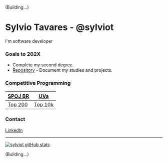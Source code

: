 (Building...)
# Sylvio Tavares - @sylviot
I'm software developer

### Goals to 202X
* Complete my second degree.
* [Repository](https://github.com/sylviot/study-week-in-202x) - Document my studies and projects.

### Competitive Programming
|[SPOJ BR](https://br.spoj.com/users/sylviot)|[UVa](https://uhunt.onlinejudge.org/id/115319)|
|----|---|
|[Top 200](https://br.spoj.com/ranks2/?start=175)|[Top 10k](https://onlinejudge.org/index.php?option=com_onlinejudge&Itemid=20&page=show_authorsrank&limit=30&limitstart=10380)

### Contact

[LinkedIn](https://br.linkedin.com/in/sylviot)

<hr />

[![sylviot gitHub stats](https://github-readme-stats.vercel.app/api?username=sylviot&show_icons=true)](https://github.com/sylviot)

(Building...)
